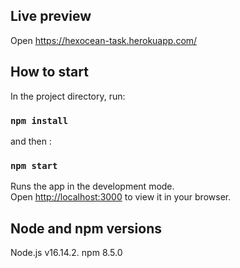## Live preview

Open https://hexocean-task.herokuapp.com/

## How to start

In the project directory, run:

### `npm install`

and then :

### `npm start`

Runs the app in the development mode.\
Open [http://localhost:3000](http://localhost:3000) to view it in your browser.

## Node and npm versions

Node.js v16.14.2.
npm 8.5.0
